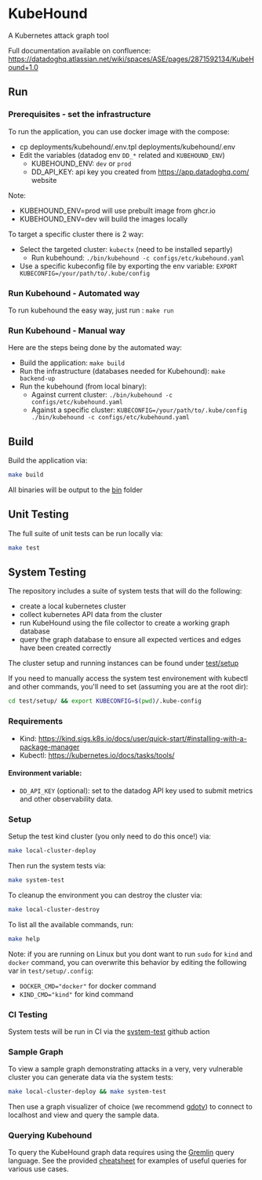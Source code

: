 # KubeHound

A Kubernetes attack graph tool

Full documentation available on confluence: https://datadoghq.atlassian.net/wiki/spaces/ASE/pages/2871592134/KubeHound+1.0

## Run

### Prerequisites - set the infrastructure
To run the application, you can use docker image with the compose:
* cp deployments/kubehound/.env.tpl deployments/kubehound/.env
* Edit the variables (datadog env `DD_*` related and `KUBEHOUND_ENV`)
    * KUBEHOUND_ENV: `dev` or `prod`
    * DD_API_KEY: api key you created from https://app.datadoghq.com/ website

Note:
* KUBEHOUND_ENV=prod will use prebuilt image from ghcr.io
* KUBEHOUND_ENV=dev will build the images locally

To target a specific cluster there is 2 way:
* Select the targeted cluster: `kubectx` (need to be installed separtly)     
    * Run kubehound: `./bin/kubehound -c configs/etc/kubehound.yaml`
* Use a specific kubeconfig file by exporting the env variable: `EXPORT KUBECONFIG=/your/path/to/.kube/config`

### Run Kubehound - Automated way
To run kubehound the easy way, just run : `make run`

### Run Kubehound - Manual way
Here are the steps being done by the automated way:
* Build the application: `make build`
* Run the infrastructure (databases needed for Kubehound): `make backend-up`
* Run the kubehound (from local binary):
    * Against current cluster: `./bin/kubehound -c configs/etc/kubehound.yaml`
    * Against a specific cluster: `KUBECONFIG=/your/path/to/.kube/config ./bin/kubehound -c configs/etc/kubehound.yaml`

## Build

Build the application via:

```bash
make build
```

All binaries will be output to the [bin](./bin/) folder

## Unit Testing

The full suite of unit tests can be run locally via:

```bash
make test
```

## System Testing

The repository includes a suite of system tests that will do the following:
+ create a local kubernetes cluster
+ collect kubernetes API data from the cluster
+ run KubeHound using the file collector to create a working graph database
+ query the graph database to ensure all expected vertices and edges have been created correctly

The cluster setup and running instances can be found under [test/setup](./test/setup/)

If you need to manually access the system test environement with kubectl and other commands, you'll need to set (assuming you are at the root dir):
```bash
cd test/setup/ && export KUBECONFIG=$(pwd)/.kube-config
```

### Requirements

+ Kind: https://kind.sigs.k8s.io/docs/user/quick-start/#installing-with-a-package-manager
+ Kubectl: https://kubernetes.io/docs/tasks/tools/

#### Environment variable:
- `DD_API_KEY` (optional): set to the datadog API key used to submit metrics and other observability data.

### Setup

Setup the test kind cluster (you only need to do this once!) via:

```bash
make local-cluster-deploy
```

Then run the system tests via:

```bash
make system-test
```

To cleanup the environment you can destroy the cluster via:

```bash
make local-cluster-destroy
```

To list all the available commands, run:

```bash
make help
```

Note: if you are running on Linux but you dont want to run `sudo` for `kind` and `docker` command, you can overwrite this behavior by editing the following var in `test/setup/.config`:
* `DOCKER_CMD="docker"` for docker command
* `KIND_CMD="kind"` for kind command 

### CI Testing

System tests will be run in CI via the [system-test](./.github/workflows/system-test.yml) github action 

### Sample Graph

To view a sample graph demonstrating attacks in a very, very vulnerable cluster you can generate data via the system tests:

```bash
make local-cluster-deploy && make system-test
```

Then use a graph visualizer of choice (we recommend [gdotv](https://gdotv.com/)) to connect to localhost and view and query the sample data.

### Querying Kubehound

To query the KubeHound graph data requires using the [Gremlin](https://tinkerpop.apache.org/gremlin.html) query language. See the provided [cheatsheet](./pkg/kubehound/graph/CHEATSHEET.md) for examples of useful queries for various use cases.